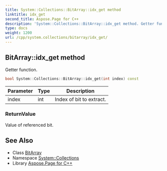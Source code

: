 ```yaml
---
title: System::Collections::BitArray::idx_get method
linktitle: idx_get
second_title: Aspose.Page for C++
description: 'System::Collections::BitArray::idx_get method. Getter function in C++.'
type: docs
weight: 1200
url: /cpp/system.collections/bitarray/idx_get/
---
```

## BitArray::idx_get method


Getter function.

```cpp
bool System::Collections::BitArray::idx_get(int index) const
```


| Parameter | Type | Description |
| --- | --- | --- |
| index | int | Index of bit to extract. |

### ReturnValue

Value of referenced bit.

## See Also

* Class [BitArray](../)
* Namespace [System::Collections](../../)
* Library [Aspose.Page for C++](../../../)

